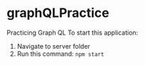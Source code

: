 # graphQLPractice
Practicing Graph QL 
To start this application:
1. Navigate to server folder
2. Run this command:
`npm start`
